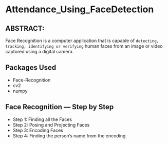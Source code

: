 # Attendance_Using_FaceDetection

## ABSTRACT:

Face Recognition is a computer application that is capable of `detecting, tracking, identifying or verifying` human faces from an image or video captured using a digital camera.
## Packages Used

- Face-Recognition
- cv2
- numpy
## Face Recognition — Step by Step
- Step 1: Finding all the Faces
- Step 2: Posing and Projecting Faces
- Step 3: Encoding Faces
- Step 4: Finding the person’s name from the encoding
